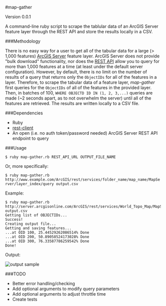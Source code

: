 #map-gather

Version 0.0.1

A command-line ruby script to scrape the tablular data of an ArcGIS Server 
feature layer through the REST API and store the results locally in a CSV.

###Methodology

There is no easy way for a user to get all of the tabular data for a large 
(> 1,000 features) 
[ArcGIS Server](http://www.esri.com/software/arcgis/arcgisserver) feature layer.
ArcGIS Server does not provide "bulk download" functionality, nor does the 
[REST API](http://help.arcgis.com/en/arcgisserver/10.0/apis/rest/) allow you to 
query for more than 1,000 features at a time (at least under the default
server configuration). However, by default, there is no limit on the number 
of results of a query that returns only the `ObjectIDs` for all of the 
features in a layer. 
Therefore, to scrape the tabular data of a feature layer, 
*map-gather* first queries for the `ObjectIDs` of all of the 
features in the provided layer. Then, in batches of 100, 
`WHERE OBJECTD ID IN (1, 2, 3,...)` queries are made (~2 seconds apart, 
as to not overwhelm the server) until all of the features are retrieved. 
The results are written locally to a CSV file.

###Dependencies

- Ruby
- [rest-client](https://github.com/archiloque/rest-client)
- An open (i.e. no auth token/password needed) ArcGIS Server REST API endpoint to query

###Usage

`$ ruby map-gather.rb REST_API_URL OUTPUT_FILE_NAME`

Or, more specifically:

`$ ruby map-gather.rb http://www.example.com/ArcGIS/rest/services/folder_name/map_name/MapServer/layer_index/query output.csv`

Example:

    $ ruby map-gather.rb http://server.arcgisonline.com/ArcGIS/rest/services/World_Topo_Map/MapServer/6/query output.csv
    Getting list of OBJECTIDs...
    Success!
    Creating output file...
    Getting and saving features...
    ...at OID 100, 25.44529262086514% Done
    ...at OID 200, 50.89058524173028% Done
    ...at OID 300, 76.33587786259542% Done
    Done!

Output:

![output sample](http://www.github.com/caseypt/map-gather/master/results.png "Output Sample")

###TODO

- Better error handling/checking
- Add optional arguments to modify query parameters
- Add optional arguments to adjust throttle time
- Create tests